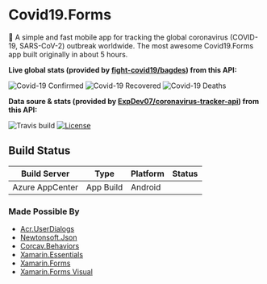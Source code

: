 # Covid19.Forms
🦠 A simple and fast mobile app for tracking the global coronavirus (COVID-19, SARS-CoV-2) outbreak worldwide. The most awesome Covid19.Forms app built originally in about 5 hours. 

**Live global stats (provided by [fight-covid19/bagdes](https://github.com/fight-covid19/bagdes)) from this API:**

![Covid-19 Confirmed](https://covid19-badges.herokuapp.com/confirmed/latest)
![Covid-19 Recovered](https://covid19-badges.herokuapp.com/recovered/latest)
![Covid-19 Deaths](https://covid19-badges.herokuapp.com/deaths/latest)

**Data soure & stats (provided by [ExpDev07/coronavirus-tracker-api](https://github.com/ExpDev07/coronavirus-tracker-api)) from this API:**

![Travis build](https://api.travis-ci.com/ExpDev07/coronavirus-tracker-api.svg?branch=master)
[![License](https://img.shields.io/github/license/ExpDev07/coronavirus-tracker-api)](LICENSE.md)

## Build Status

| Build Server | Type            | Platform | Status                                                                                                                                                                                 |
|--------------|-----------------|----------|----------------------------------------------------------------------------------------------------------------------------------------------------------------------------------------|
| Azure AppCenter | App Build       | Android    |  |                                           

### Made Possible By
* [Acr.UserDialogs](https://github.com/aritchie/userdialogs)
* [Newtonsoft.Json](https://github.com/JamesNK/Newtonsoft.Json)
* [Corcav.Behaviors](https://github.com/corradocavalli/Corcav.Behaviors)
* [Xamarin.Essentials](https://docs.microsoft.com/xamarin/essentials)
* [Xamarin.Forms](https://xamarin.com/forms)
* [Xamarin.Forms Visual](https://docs.microsoft.com/xamarin/xamarin-forms/user-interface/visual/)
